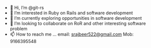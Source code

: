 - 👋 Hi, I’m @git-rs
- 👀 I’m interested in Ruby on Rails and software development
- 🌱 I’m currently exploring opportunities in software development 
- 💞️ I’m looking to collaborate on RoR and other interesting software problem
- 📫 How to reach me ...
email: srajbeer522@gmail.com
Mob: 9166395548

<!---
git-rs/git-rs is a ✨ special ✨ repository because its `README.md` (this file) appears on your GitHub profile.
You can click the Preview link to take a look at your changes.
--->
